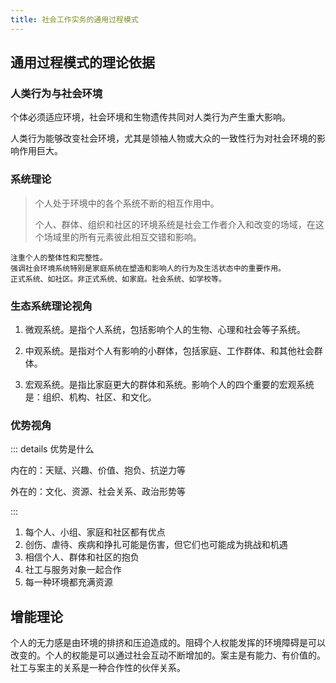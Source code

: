 ```yaml
---
title: 社会工作实务的通用过程模式
---
```


## 通用过程模式的理论依据

### 人类行为与社会环境

个体必须适应环境，社会环境和生物遗传共同对人类行为产生重大影响。

人类行为能够改变社会环境，尤其是领袖人物或大众的一致性行为对社会环境的影响作用巨大。

### 系统理论

> 个人处于环境中的各个系统不断的相互作用中。
>
>  个人、群体、组织和社区的环境系统是社会工作者介入和改变的场域，在这个场域里的所有元素彼此相互交错和影响。 

```
注重个人的整体性和完整性。
强调社会环境系统特别是家庭系统在塑造和影响人的行为及生活状态中的重要作用。
正式系统、如社区。非正式系统、如家庭。社会系统、如学校等。
```

### 生态系统理论视角

1. 微观系统。是指个人系统，包括影响个人的生物、心理和社会等子系统。 

2. 中观系统。是指对个人有影响的小群体，包括家庭、工作群体、和其他社会群体。 

3. 宏观系统。是指比家庭更大的群体和系统。影响个人的四个重要的宏观系统是：组织、机构、社区、和文化。 

### 优势视角

::: details 优势是什么

内在的：天赋、兴趣、价值、抱负、抗逆力等 

外在的：文化、资源、社会关系、政治形势等 

:::

1. 每个人、小组、家庭和社区都有优点
2. 创伤、虐待、疾病和挣扎可能是伤害，但它们也可能成为挑战和机遇
3. 相信个人、群体和社区的抱负
4. 社工与服务对象一起合作
5. 每一种环境都充满资源

## 增能理论

个人的无力感是由环境的排挤和压迫造成的。阻碍个人权能发挥的环境障碍是可以改变的。个人的权能是可以通过社会互动不断增加的。案主是有能力、有价值的。社工与案主的关系是一种合作性的伙伴关系。 

